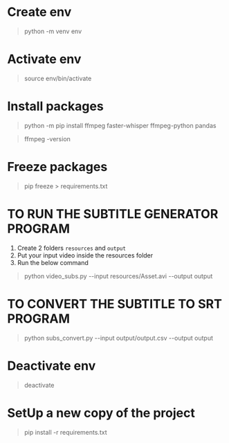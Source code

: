 # Create env
> python -m venv env

# Activate env
> source env/bin/activate

# Install packages
> python -m pip install ffmpeg faster-whisper ffmpeg-python pandas

> ffmpeg -version


# Freeze packages
> pip freeze > requirements.txt

# TO RUN THE SUBTITLE GENERATOR PROGRAM
1. Create 2 folders
`resources` and `output`
2. Put your input video inside the resources folder
3. Run the below command
> python video_subs.py --input resources/Asset.avi --output output

# TO CONVERT THE SUBTITLE TO SRT PROGRAM
> python subs_convert.py --input output/output.csv --output output

# Deactivate env
> deactivate

# SetUp a new copy of the project
> pip install -r requirements.txt
